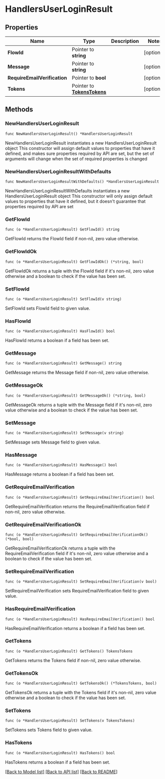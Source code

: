 # HandlersUserLoginResult

## Properties

Name | Type | Description | Notes
------------ | ------------- | ------------- | -------------
**FlowId** | Pointer to **string** |  | [optional] 
**Message** | Pointer to **string** |  | [optional] 
**RequireEmailVerification** | Pointer to **bool** |  | [optional] 
**Tokens** | Pointer to [**TokensTokens**](TokensTokens.md) |  | [optional] 

## Methods

### NewHandlersUserLoginResult

`func NewHandlersUserLoginResult() *HandlersUserLoginResult`

NewHandlersUserLoginResult instantiates a new HandlersUserLoginResult object
This constructor will assign default values to properties that have it defined,
and makes sure properties required by API are set, but the set of arguments
will change when the set of required properties is changed

### NewHandlersUserLoginResultWithDefaults

`func NewHandlersUserLoginResultWithDefaults() *HandlersUserLoginResult`

NewHandlersUserLoginResultWithDefaults instantiates a new HandlersUserLoginResult object
This constructor will only assign default values to properties that have it defined,
but it doesn't guarantee that properties required by API are set

### GetFlowId

`func (o *HandlersUserLoginResult) GetFlowId() string`

GetFlowId returns the FlowId field if non-nil, zero value otherwise.

### GetFlowIdOk

`func (o *HandlersUserLoginResult) GetFlowIdOk() (*string, bool)`

GetFlowIdOk returns a tuple with the FlowId field if it's non-nil, zero value otherwise
and a boolean to check if the value has been set.

### SetFlowId

`func (o *HandlersUserLoginResult) SetFlowId(v string)`

SetFlowId sets FlowId field to given value.

### HasFlowId

`func (o *HandlersUserLoginResult) HasFlowId() bool`

HasFlowId returns a boolean if a field has been set.

### GetMessage

`func (o *HandlersUserLoginResult) GetMessage() string`

GetMessage returns the Message field if non-nil, zero value otherwise.

### GetMessageOk

`func (o *HandlersUserLoginResult) GetMessageOk() (*string, bool)`

GetMessageOk returns a tuple with the Message field if it's non-nil, zero value otherwise
and a boolean to check if the value has been set.

### SetMessage

`func (o *HandlersUserLoginResult) SetMessage(v string)`

SetMessage sets Message field to given value.

### HasMessage

`func (o *HandlersUserLoginResult) HasMessage() bool`

HasMessage returns a boolean if a field has been set.

### GetRequireEmailVerification

`func (o *HandlersUserLoginResult) GetRequireEmailVerification() bool`

GetRequireEmailVerification returns the RequireEmailVerification field if non-nil, zero value otherwise.

### GetRequireEmailVerificationOk

`func (o *HandlersUserLoginResult) GetRequireEmailVerificationOk() (*bool, bool)`

GetRequireEmailVerificationOk returns a tuple with the RequireEmailVerification field if it's non-nil, zero value otherwise
and a boolean to check if the value has been set.

### SetRequireEmailVerification

`func (o *HandlersUserLoginResult) SetRequireEmailVerification(v bool)`

SetRequireEmailVerification sets RequireEmailVerification field to given value.

### HasRequireEmailVerification

`func (o *HandlersUserLoginResult) HasRequireEmailVerification() bool`

HasRequireEmailVerification returns a boolean if a field has been set.

### GetTokens

`func (o *HandlersUserLoginResult) GetTokens() TokensTokens`

GetTokens returns the Tokens field if non-nil, zero value otherwise.

### GetTokensOk

`func (o *HandlersUserLoginResult) GetTokensOk() (*TokensTokens, bool)`

GetTokensOk returns a tuple with the Tokens field if it's non-nil, zero value otherwise
and a boolean to check if the value has been set.

### SetTokens

`func (o *HandlersUserLoginResult) SetTokens(v TokensTokens)`

SetTokens sets Tokens field to given value.

### HasTokens

`func (o *HandlersUserLoginResult) HasTokens() bool`

HasTokens returns a boolean if a field has been set.


[[Back to Model list]](../README.md#documentation-for-models) [[Back to API list]](../README.md#documentation-for-api-endpoints) [[Back to README]](../README.md)


